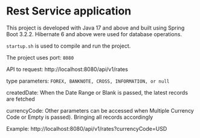 # Rest Service application

This project is developed with Java 17 and above and built using Spring Boot 3.2.2. Hibernate 6 and above were used for database operations.

`startup.sh` is used to compile and run the project.

The project uses port: `8080`

API to request: http://localhost:8080/api/v1/rates

type parameters: `FOREX, BANKNOTE, CROSS, INFORMATION, or null`

createdDate: When the Date Range or Blank is passed, the latest records are fetched 

currencyCode: Other parameters can be accessed when Multiple Currency Code or Empty is passed).
Bringing all records accordingly 

Example: http://localhost:8080/api/v1/rates?currencyCode=USD

